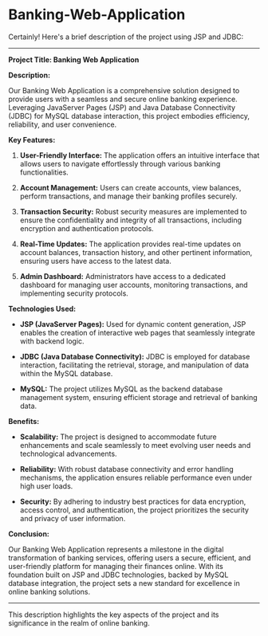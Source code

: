 # Banking-Web-Application

Certainly! Here's a brief description of the project using JSP and JDBC:

---

**Project Title: Banking Web Application**

**Description:**

Our Banking Web Application is a comprehensive solution designed to provide users with a seamless and secure online banking experience. Leveraging JavaServer Pages (JSP) and Java Database Connectivity (JDBC) for MySQL database interaction, this project embodies efficiency, reliability, and user convenience.

**Key Features:**

1. **User-Friendly Interface:** The application offers an intuitive interface that allows users to navigate effortlessly through various banking functionalities.

2. **Account Management:** Users can create accounts, view balances, perform transactions, and manage their banking profiles securely.

3. **Transaction Security:** Robust security measures are implemented to ensure the confidentiality and integrity of all transactions, including encryption and authentication protocols.

4. **Real-Time Updates:** The application provides real-time updates on account balances, transaction history, and other pertinent information, ensuring users have access to the latest data.

5. **Admin Dashboard:** Administrators have access to a dedicated dashboard for managing user accounts, monitoring transactions, and implementing security protocols.

**Technologies Used:**

- **JSP (JavaServer Pages):** Used for dynamic content generation, JSP enables the creation of interactive web pages that seamlessly integrate with backend logic.

- **JDBC (Java Database Connectivity):** JDBC is employed for database interaction, facilitating the retrieval, storage, and manipulation of data within the MySQL database.

- **MySQL:** The project utilizes MySQL as the backend database management system, ensuring efficient storage and retrieval of banking data.

**Benefits:**

- **Scalability:** The project is designed to accommodate future enhancements and scale seamlessly to meet evolving user needs and technological advancements.

- **Reliability:** With robust database connectivity and error handling mechanisms, the application ensures reliable performance even under high user loads.

- **Security:** By adhering to industry best practices for data encryption, access control, and authentication, the project prioritizes the security and privacy of user information.

**Conclusion:**

Our Banking Web Application represents a milestone in the digital transformation of banking services, offering users a secure, efficient, and user-friendly platform for managing their finances online. With its foundation built on JSP and JDBC technologies, backed by MySQL database integration, the project sets a new standard for excellence in online banking solutions.

---

This description highlights the key aspects of the project and its significance in the realm of online banking.
